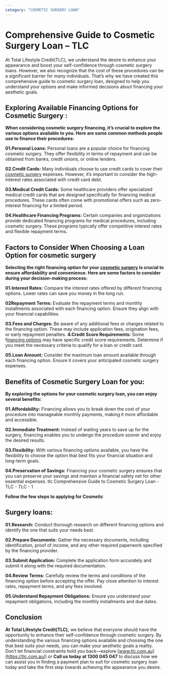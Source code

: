 ```yaml
---
category: "COSMETIC SURGERY LOAN"
---
```


# Comprehensive Guide to Cosmetic Surgery Loan – TLC

At Total Lifestyle Credit(TLC), we understand the desire to enhance your appearance and boost your self-confidence through cosmetic surgery loans. However, we also recognize that the cost of these procedures can be a significant barrier for many individuals. That’s why we have created this comprehensive guide to cosmetic surgery loan, designed to help you understand your options and make informed decisions about financing your aesthetic goals.

## Exploring Available Financing Options for Cosmetic Surgery :

**When considering cosmetic surgery financing, it’s crucial to explore the various options available to you. Here are some common methods people use to finance their procedures:**

**01.Personal Loans:** Personal loans are a popular choice for financing cosmetic surgery. They offer flexibility in terms of repayment and can be obtained from banks, credit unions, or online lenders.

**02.Credit Cards:** Many individuals choose to use credit cards to cover their [cosmetic surgery](https://totalifestylecredit.wordpress.com/2018/06/28/benefits-of-opting-for-a-cosmetic-surgery-loan-does-financing-your-cosmetic-surgery-worth-it/) expenses. However, it’s important to consider the high-interest rates associated with credit card debt.

**03.Medical Credit Cards:** Some healthcare providers offer specialized medical credit cards that are designed specifically for financing medical procedures. These cards often come with promotional offers such as zero-interest financing for a limited period.

**04.Healthcare Financing Programs:** Certain companies and organizations provide dedicated financing programs for medical procedures, including cosmetic surgery. These programs typically offer competitive interest rates and flexible repayment terms.

## Factors to Consider When Choosing a Loan Option for cosmetic surgery

**Selecting the right financing option for your [cosmetic surgery](https://medical.tlc.com.au/cosmetic-surgery/) is crucial to ensure affordability and convenience. Here are some factors to consider during your decision-making process:**

**01.Interest Rates:** Compare the interest rates offered by different financing options. Lower rates can save you money in the long run.

**02Repayment Terms:** Evaluate the repayment terms and monthly installments associated with each financing option. Ensure they align with your financial capabilities.

**03.Fees and Charges:** Be aware of any additional fees or charges related to the financing option. These may include application fees, origination fees, or early repayment penalties.
**4.Credit Score Requirements:** Some f[inancing options](https://www.investopedia.com/terms/f/financing.asp) may have specific credit score requirements. Determine if you meet the necessary criteria to qualify for a loan or credit card.

**05.Loan Amount:** Consider the maximum loan amount available through each financing option. Ensure it covers your anticipated cosmetic surgery expenses.

## Benefits of Cosmetic Surgery Loan for you:

**By exploring the options for your cosmetic surgery loan, you can enjoy several benefits:**

**01.Affordability:** Financing allows you to break down the cost of your procedure into manageable monthly payments, making it more affordable and accessible.

**02.Immediate Treatment:** Instead of waiting years to save up for the surgery, financing enables you to undergo the procedure sooner and enjoy the desired results.

**03.Flexibility:** With various financing options available, you have the flexibility to choose the option that best fits your financial situation and long-term goals.

**04.Preservation of Savings:** Financing your cosmetic surgery ensures that you can preserve your savings and maintain a financial safety net for other essential expenses.
tlc Comprehensive Guide to Cosmetic Surgery Loan - TLC - TLC - 1

**Follow the few steps to applying for Cosmetic**

## Surgery loans:

**01.Research:** Conduct thorough research on different financing options and identify the one that suits your needs best.

**02.Prepare Documents:** Gather the necessary documents, including identification, proof of income, and any other required paperwork specified by the financing provider.

**03.Submit Application:** Complete the application form accurately and submit it along with the required documentation.

**04.Review Terms:** Carefully review the terms and conditions of the financing option before accepting the offer. Pay close attention to interest rates, repayment terms, and any fees involved.

**05.Understand Repayment Obligations:** Ensure you understand your repayment obligations, including the monthly installments and due dates.

## Conclusion

**At Total Lifestyle Credit(TLC),** we believe that everyone should have the opportunity to enhance their self-confidence through cosmetic surgery. By understanding the various financing options available and choosing the one that best suits your needs, you can make your aesthetic goals a reality. Don’t let financial constraints hold you back—explore [www.tlc.com.au](https://tlc.com.au/) or **Call us today at 1300 045 047** to discuss how we can assist you in finding a payment plan to suit for cosmetic surgery loan today and take the first step towards achieving the appearance you desire.
